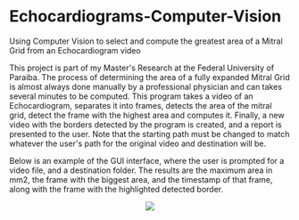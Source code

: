# Echocardiograms-Computer-Vision
Using Computer Vision to select and compute the greatest area of a Mitral Grid from an Echocardiogram video

This project is part of my Master's Research at the Federal University of Paraiba. The process of determining the area of a fully expanded Mitral Grid is almost always done manually by a professional physician and can takes several minutes to be computed. This program takes a video of an Echocardiogram, separates it into frames, detects the area of the mitral grid, detect the frame with the highest area and computes it. Finally, a new video with the borders detected by the program is created, and a report is presented to the user. Note that the starting path must be changed to match whatever the user's path for the original video and destination will be. 

Below is an example of the GUI interface, where the user is prompted for a video file, and a destination folder. The results are the maximum area in mm2, the frame with the biggest area, and the timestamp of that frame, along with the frame with the highlighted detected border.

<p align="center">
  <img src="https://i.imgur.com/4RZXkTy.png">
</p>
